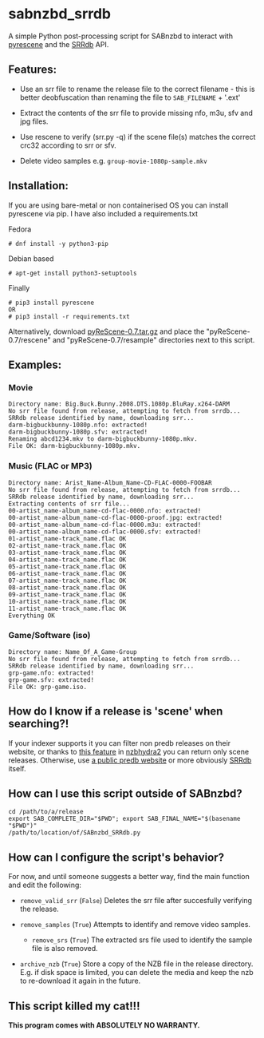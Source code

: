 # sabnzbd_srrdb
A simple Python post-processing script for SABnzbd to interact with [pyrescene](https://github.com/srrDB/pyrescene) and the [SRRdb](https://www.srrdb.com/) API.

## Features:

- Use an srr file to rename the release file to the correct filename - this is better deobfuscation than renaming the file to `SAB_FILENAME` + '.ext'

- Extract the contents of the srr file to provide missing nfo, m3u, sfv and jpg files.

- Use rescene to verify (srr.py -q) if the scene file(s) matches the correct crc32 according to srr or sfv.

- Delete video samples e.g. `group-movie-1080p-sample.mkv`



## Installation:
If you are using bare-metal or non containerised OS you can install pyrescene via pip. I have also included a requirements.txt

Fedora
  ```
  # dnf install -y python3-pip
  ```
Debian based
  ```
  # apt-get install python3-setuptools
  ```
Finally 
  ```
  # pip3 install pyrescene
  OR
  # pip3 install -r requirements.txt
  ```
Alternatively, download [pyReScene-0.7.tar.gz](https://pypi.org/project/pyReScene/#files) and place the "pyReScene-0.7/rescene" and "pyReScene-0.7/resample" directories next to this script.

## Examples:
### Movie
```
Directory name: Big.Buck.Bunny.2008.DTS.1080p.BluRay.x264-DARM
No srr file found from release, attempting to fetch from srrdb...
SRRdb release identified by name, downloading srr...
darm-bigbuckbunny-1080p.nfo: extracted!
darm-bigbuckbunny-1080p.sfv: extracted!
Renaming abcd1234.mkv to darm-bigbuckbunny-1080p.mkv.
File OK: darm-bigbuckbunny-1080p.mkv.
```
### Music (FLAC or MP3)
```
Directory name: Arist_Name-Album_Name-CD-FLAC-0000-FOOBAR
No srr file found from release, attempting to fetch from srrdb...
SRRdb release identified by name, downloading srr...
Extracting contents of srr file...
00-artist_name-album_name-cd-flac-0000.nfo: extracted!
00-artist_name-album_name-cd-flac-0000-proof.jpg: extracted!
00-artist_name-album_name-cd-flac-0000.m3u: extracted!
00-artist_name-album_name-cd-flac-0000.sfv: extracted!
01-artist_name-track_name.flac OK
02-artist_name-track_name.flac OK
03-artist_name-track_name.flac OK
04-artist_name-track_name.flac OK
05-artist_name-track_name.flac OK
06-artist_name-track_name.flac OK
07-artist_name-track_name.flac OK
08-artist_name-track_name.flac OK
09-artist_name-track_name.flac OK
10-artist_name-track_name.flac OK
11-artist_name-track_name.flac OK
Everything OK
```
### Game/Software (iso)
```
Directory name: Name_Of_A_Game-Group
No srr file found from release, attempting to fetch from srrdb...
SRRdb release identified by name, downloading srr...
grp-game.nfo: extracted!
grp-game.sfv: extracted!
File OK: grp-game.iso.
```
## How do I know if a release is 'scene' when searching?!
If your indexer supports it you can filter non predb releases on their website, or thanks to [this feature](https://github.com/theotherp/nzbhydra2/issues/647) in [nzbhydra2](https://github.com/theotherp/nzbhydra2) you can return only scene releases. Otherwise, use [a public predb website](https://en.wikipedia.org/wiki/Nuke_(warez)#List_of_public_predb_websites) or more obviously [SRRdb](https://www.srrdb.com/) itself.

## How can I use this script outside of SABnzbd?
```
cd /path/to/a/release
export SAB_COMPLETE_DIR="$PWD"; export SAB_FINAL_NAME="$(basename "$PWD")"
/path/to/location/of/SABnzbd_SRRdb.py
```
## How can I configure the script's behavior?
For now, and until someone suggests a better way, find the main function and edit the following:

- `remove_valid_srr` (`False`) Deletes the srr file after succesfully verifying the release.

- `remove_samples` (`True`) Attempts to identify and remove video samples.

  - `remove_srs` (`True`) The extracted srs file used to identify the sample file is also removed.

- `archive_nzb` (`True`) Store a copy of the NZB file in the release directory. E.g. if disk space is limited, you can delete the media and keep the nzb to re-download it again in the future.

## This script killed my cat!!!
__This program comes with ABSOLUTELY NO WARRANTY.__
